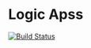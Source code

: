 # Logic Apss


[![Build Status](https://dev.azure.com/chekencha/DataAnalytics/_apis/build/status/arjun-hareendran.logicapps?branchName=main)](https://dev.azure.com/chekencha/DataAnalytics/_build/latest?definitionId=4&branchName=main)


